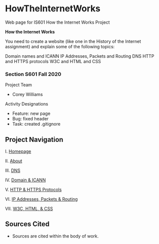 # HowTheInternetWorks
Web page for IS601 How the Internet Works Project

**How the Internet Works**

You need to create a website (like one in the History of the Internet assignment) and explain some of the following topics:

 

Domain names and ICANN
IP Addresses, Packets and Routing
DNS
HTTP and HTTPS protocols
W3C and HTML and CSS


### Section S601 Fall 2020
Project Team
- Corey Williams

Activity Designations
- Feature: new page
- Bug: fixed header
- Task: created .gitignore 


## Project Navigation
I. [Homepage](https://github.com/coreyow/HowTheInternetWorks/blob/master/Index.html)

II. [About](https://github.com/coreyow/HowTheInternetWorks/blob/master/About.html)

III. [DNS](https://github.com/coreyow/HowTheInternetWorks/blob/master/DNS.html)

IV. [Domain & ICANN](https://github.com/coreyow/HowTheInternetWorks/blob/master/DomainandICANN.html)

V. [HTTP & HTTPS Protocols](https://github.com/coreyow/HowTheInternetWorks/blob/master/HTTP.html)

VI. [IP Addresses, Packets & Routing](https://github.com/coreyow/HowTheInternetWorks/blob/master/IPAddresses.html)

VII. [W3C, HTML, & CSS](https://github.com/coreyow/HowTheInternetWorks/blob/master/W3C.html)


## Sources Cited
- Sources are cited within the body of work. 
